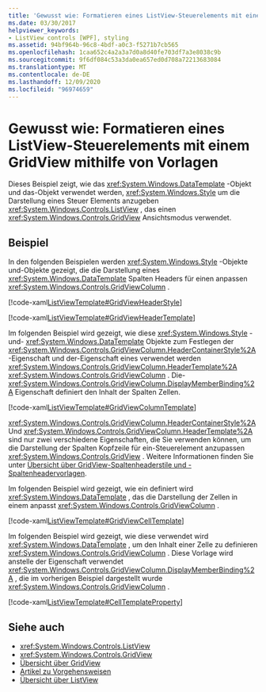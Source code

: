 ```yaml
---
title: 'Gewusst wie: Formatieren eines ListView-Steuerelements mit einem GridView mithilfe von Vorlagen'
ms.date: 03/30/2017
helpviewer_keywords:
- ListView controls [WPF], styling
ms.assetid: 94bf964b-96c8-4bdf-a0c3-f5271b7cb565
ms.openlocfilehash: 1caa652c4a2a3a7d0a8d40fe703df7a3e8038c9b
ms.sourcegitcommit: 9f6df084c53a3da0ea657ed0d708a72213683084
ms.translationtype: MT
ms.contentlocale: de-DE
ms.lasthandoff: 12/09/2020
ms.locfileid: "96974659"
---
```

# <a name="how-to-use-templates-to-style-a-listview-that-uses-gridview"></a>Gewusst wie: Formatieren eines ListView-Steuerelements mit einem GridView mithilfe von Vorlagen
Dieses Beispiel zeigt, wie das <xref:System.Windows.DataTemplate> -Objekt und das-Objekt verwendet werden, <xref:System.Windows.Style> um die Darstellung eines Steuer Elements anzugeben <xref:System.Windows.Controls.ListView> , das einen <xref:System.Windows.Controls.GridView> Ansichtsmodus verwendet.  
  
## <a name="example"></a>Beispiel  
 In den folgenden Beispielen werden <xref:System.Windows.Style> -Objekte und-Objekte gezeigt, die die Darstellung eines <xref:System.Windows.DataTemplate> Spalten Headers für einen anpassen <xref:System.Windows.Controls.GridViewColumn> .  
  
 [!code-xaml[ListViewTemplate#GridViewHeaderStyle](~/samples/snippets/csharp/VS_Snippets_Wpf/ListViewTemplate/CS/window1.xaml#gridviewheaderstyle)]  
  
 [!code-xaml[ListViewTemplate#GridViewHeaderTemplate](~/samples/snippets/csharp/VS_Snippets_Wpf/ListViewTemplate/CS/window1.xaml#gridviewheadertemplate)]  
  
 Im folgenden Beispiel wird gezeigt, wie diese <xref:System.Windows.Style> -und- <xref:System.Windows.DataTemplate> Objekte zum Festlegen der <xref:System.Windows.Controls.GridViewColumn.HeaderContainerStyle%2A> -Eigenschaft und der-Eigenschaft eines verwendet werden <xref:System.Windows.Controls.GridViewColumn.HeaderTemplate%2A> <xref:System.Windows.Controls.GridViewColumn> . Die- <xref:System.Windows.Controls.GridViewColumn.DisplayMemberBinding%2A> Eigenschaft definiert den Inhalt der Spalten Zellen.  
  
 [!code-xaml[ListViewTemplate#GridViewColumnTemplate](~/samples/snippets/csharp/VS_Snippets_Wpf/ListViewTemplate/CS/window1.xaml#gridviewcolumntemplate)]  
  
 <xref:System.Windows.Controls.GridViewColumn.HeaderContainerStyle%2A>Und <xref:System.Windows.Controls.GridViewColumn.HeaderTemplate%2A> sind nur zwei verschiedene Eigenschaften, die Sie verwenden können, um die Darstellung der Spalten Kopfzeile für ein-Steuerelement anzupassen <xref:System.Windows.Controls.GridView> . Weitere Informationen finden Sie unter [Übersicht über GridView-Spaltenheaderstile und -Spaltenheadervorlagen](gridview-column-header-styles-and-templates-overview.md).  
  
 Im folgenden Beispiel wird gezeigt, wie ein definiert wird <xref:System.Windows.DataTemplate> , das die Darstellung der Zellen in einem anpasst <xref:System.Windows.Controls.GridViewColumn> .  
  
 [!code-xaml[ListViewTemplate#GridViewCellTemplate](~/samples/snippets/csharp/VS_Snippets_Wpf/ListViewTemplate/CS/window1.xaml#gridviewcelltemplate)]  
  
 Im folgenden Beispiel wird gezeigt, wie diese verwendet wird <xref:System.Windows.DataTemplate> , um den Inhalt einer Zelle zu definieren <xref:System.Windows.Controls.GridViewColumn> . Diese Vorlage wird anstelle der Eigenschaft verwendet <xref:System.Windows.Controls.GridViewColumn.DisplayMemberBinding%2A> , die im vorherigen Beispiel dargestellt wurde <xref:System.Windows.Controls.GridViewColumn> .  
  
 [!code-xaml[ListViewTemplate#CellTemplateProperty](~/samples/snippets/csharp/VS_Snippets_Wpf/ListViewTemplate/CS/window1.xaml#celltemplateproperty)]  
  
## <a name="see-also"></a>Siehe auch

- <xref:System.Windows.Controls.ListView>
- <xref:System.Windows.Controls.GridView>
- [Übersicht über GridView](gridview-overview.md)
- [Artikel zu Vorgehensweisen](listview-how-to-topics.md)
- [Übersicht über ListView](listview-overview.md)
